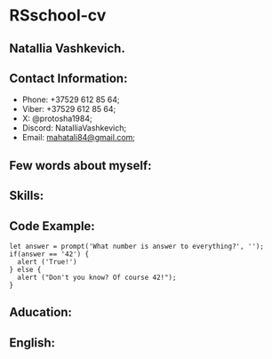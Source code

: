 # RSschool-cv
## Natallia Vashkevich.
## Contact Information:
* Phone: +37529 612 85 64;
* Viber: +37529 612 85 64;
* X: @protosha1984;
* Discord: NatalliaVashkevich;
* Email: mahatali84@gmail.com;
## Few words about myself:
## Skills:
## Code Example:
```
let answer = prompt('What number is answer to everything?', '');
if(answer == '42') {
  alert ('True!')
} else {
  alert ("Don't you know? Of course 42!");
}
```
## Aducation:
## English: